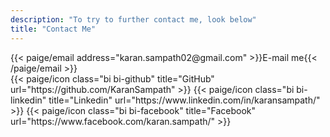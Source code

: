 ```yaml
---
description: "To try to further contact me, look below"
title: "Contact Me"
---
```


<div class="column-gap-3 d-flex display-6 justify-content-center mb-3">
   {{< paige/email address="karan.sampath02@gmail.com" >}}E-mail me{{< /paige/email >}}
</div>

<div class="column-gap-3 d-flex display-6 justify-content-center mb-3">
    {{< paige/icon class="bi bi-github" title="GitHub" url="https://github.com/KaranSampath" >}}
    {{< paige/icon class="bi bi-linkedin" title="Linkedin" url="https://www.linkedin.com/in/karansampath/" >}}
    {{< paige/icon class="bi bi-facebook" title="Facebook" url="https://www.facebook.com/karan.sampath/" >}}
</div>
